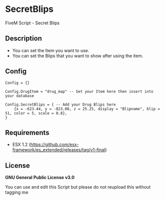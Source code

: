 # SecretBlips
FiveM Script - Secret Blips

## Description
* You can set the Item you want to use.
* You can set the Blips that you want to show after using the item.

## Config
```
Config = {}

Config.DrugItem = "drug_map" -- Set your Item here then insert into your database

Config.SecretBlips = { -- Add your Drug Blips here
	{x = -623.44, y = -823.08, z = 25.25, display = "Blipname", blip = 51, color = 5, scale = 0.8},
}
```

## Requirements
* ESX 1.2 (https://github.com/esx-framework/es_extended/releases/tag/v1-final)

## License
**GNU General Public License v3.0**

You can use and edit this Script but please do not reupload this without tagging me